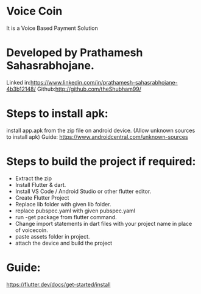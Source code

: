 # Voice Coin
 It is a Voice Based Payment Solution
 
# Developed by Prathamesh Sahasrabhojane.
Linked in:https://www.linkedin.com/in/prathamesh-sahasrabhojane-4b3b12148/
Github:http://github.com/theShubham99/

# Steps to install apk:
install app.apk from the zip file on android device.
(Allow unknown sources to install apk)
Guide:
https://www.androidcentral.com/unknown-sources

# Steps to build the project if required:

- Extract the zip 
- Install Flutter & dart.
- Install VS Code / Android Studio or other flutter editor.
- Create Flutter Project
- Replace lib folder with given lib folder.
- replace pubspec.yaml with given pubspec.yaml
- run -get package from flutter command. 
- Change import statements in dart files with your project name in place of voicecoin.
- paste assets folder in project.
- attach the device and build the project

# Guide:
https://flutter.dev/docs/get-started/install


